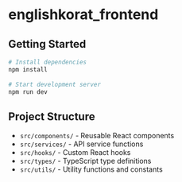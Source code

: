 # englishkorat_frontend 
 
## Getting Started 
 
```bash 
# Install dependencies 
npm install 
 
# Start development server 
npm run dev 
``` 
 
## Project Structure 
 
- `src/components/` - Reusable React components 
- `src/services/` - API service functions 
- `src/hooks/` - Custom React hooks 
- `src/types/` - TypeScript type definitions 
- `src/utils/` - Utility functions and constants 

